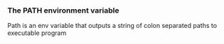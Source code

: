 ### The PATH environment variable

Path is an env variable that outputs a string of colon separated paths to executable program
